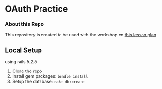# OAuth Practice 

### About this Repo
This repository is created to be used with the workshop on [this lesson plan](https://backend.turing.edu/module3/lessons/intro_to_oauth).

## Local Setup
using rails _5.2.5_

1. Clone the repo
2. Install gem packages: `bundle install`
3. Setup the database: `rake db:create`

